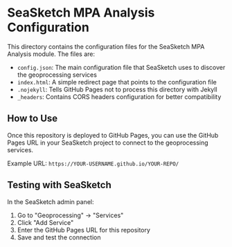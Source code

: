 # SeaSketch MPA Analysis Configuration

This directory contains the configuration files for the SeaSketch MPA Analysis module. The files are:

- `config.json`: The main configuration file that SeaSketch uses to discover the geoprocessing services
- `index.html`: A simple redirect page that points to the configuration file
- `.nojekyll`: Tells GitHub Pages not to process this directory with Jekyll
- `_headers`: Contains CORS headers configuration for better compatibility

## How to Use

Once this repository is deployed to GitHub Pages, you can use the GitHub Pages URL in your SeaSketch project to connect to the geoprocessing services.

Example URL: `https://YOUR-USERNAME.github.io/YOUR-REPO/`

## Testing with SeaSketch

In the SeaSketch admin panel:
1. Go to "Geoprocessing" -> "Services"  
2. Click "Add Service"
3. Enter the GitHub Pages URL for this repository
4. Save and test the connection
